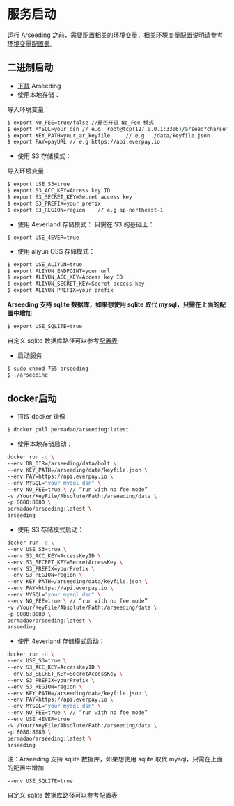 
# 服务启动

运行 Arseeding 之前，需要配置相关的环境变量，相关环境变量配置说明请参考[环境变量配置表](2.config.md)。


## 二进制启动

- [下载](https://github.com/permadao/arseeding/releases) Arseeding
- 使用本地存储：

导入环境变量：
```Bash
$ export NO_FEE=true/false //是否开启 No_Fee 模式
$ export MYSQL=your_dsn // e.g  root@tcp(127.0.0.1:3306)/arseed?charset=utf8mb4&parseTime=True&loc=Local
$ export KEY_PATH=your_ar_keyfile     // e.g  ./data/keyfile.json
$ export PAY=payURL // e.g https://api.everpay.io
```

- 使用 S3 存储模式：

导入环境变量：
```bash
$ export USE_S3=true
$ export S3_ACC_KEY=Access key ID
$ export S3_SECRET_KEY=Secret access key
$ export S3_PREFIX=your prefix
$ export S3_REGION=region    // e.g ap-northeast-1
```
- 使用 4everland 存储模式：
只需在 S3 的基础上：
```
$ export USE_4EVER=true
```

- 使用 aliyun OSS 存储模式：
```bash
$ export USE_ALIYUN=true
$ export ALIYUN_ENDPOINT=your url
$ export ALIYUN_ACC_KEY=Access key ID
$ export ALIYUN_SECRET_KEY=Secret access key
$ export ALIYUN_PREFIX=your prefix
```


**Arseeding 支持 sqlite 数据库，如果想使用 sqlite 取代 mysql，只需在上面的配置中增加**
```bash
$ export USE_SQLITE=true
```
自定义 sqlite 数据库路径可以参考[配置表](2.config.md)

- 启动服务
```bash
$ sudo chmod 755 arseeding
$ ./arseeding
```


## docker启动

- 拉取 docker 镜像
```Bash
$ docker pull permadao/arseeding:latest
```

- 使用本地存储启动：
```Bash
docker run -d \
--env DB_DIR=/arseeding/data/bolt \
--env KEY_PATH=/arseeding/data/keyfile.json \
--env PAY=https://api.everpay.io \
--env MYSQL="your mysql dsn" \
--env NO_FEE=true \ // “run with no fee mode”
-v /Your/KeyFile/Absolute/Path:/arseeding/data \
-p 8080:8080 \
permadao/arseeding:latest \
arseeding
```
- 使用 S3 存储模式启动：
```Bash
docker run -d \
--env USE_S3=true \
--env S3_ACC_KEY=AccessKeyID \
--env S3_SECRET_KEY=SecretAccessKey \
--env S3_PREFIX=yourPrefix \
--env S3_REGION=region \
--env KEY_PATH=/arseeding/data/keyfile.json \
--env PAY=https://api.everpay.io \
--env MYSQL="your mysql dsn" \
--env NO_FEE=true \ // “run with no fee mode”
-v /Your/KeyFile/Absolute/Path:/arseeding/data \
-p 8080:8080 \
permadao/arseeding:latest \
arseeding
```

- 使用 4everland 存储模式启动：
```Bash
docker run -d \
--env USE_S3=true \
--env S3_ACC_KEY=AccessKeyID \
--env S3_SECRET_KEY=SecretAccessKey \
--env S3_PREFIX=yourPrefix \
--env S3_REGION=region \
--env KEY_PATH=/arseeding/data/keyfile.json \
--env PAY=https://api.everpay.io \
--env MYSQL="your mysql dsn" \
--env NO_FEE=true \ // “run with no fee mode”
--env USE_4EVER=true
-v /Your/KeyFile/Absolute/Path:/arseeding/data \
-p 8080:8080 \
permadao/arseeding:latest \
arseeding
```

注：Arseeding 支持 sqlite 数据库，如果想使用 sqlite 取代 mysql，只需在上面的配置中增加
```bash
--env USE_SQLITE=true
```
自定义 sqlite 数据库路径可以参考[配置表](2.config.md)

